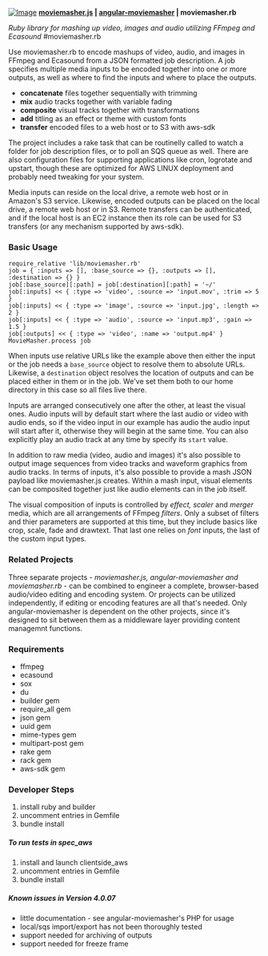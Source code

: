 [![Image](https://www.moviemasher.com/media/remote/logo-120x60.png "MovieMasher.com")](http://moviemasher.com)
**[moviemasher.js](https://github.com/moviemasher/moviemasher.js "stands below angular-moviemasher, providing audiovisual playback handling and edit support in a web browser") | [angular-moviemasher](https://github.com/moviemasher/angular-moviemasher "sits between moviemasher.js and moviemasher.rb, providing an editing GUI and simple CMS middleware layer") | moviemasher.rb**

*Ruby library for mashing up video, images and audio utilizing FFmpeg and Ecasound* 
#moviemasher.rb

Use moviemasher.rb to encode mashups of video, audio, and images in FFmpeg and Ecasound from a JSON formatted job description.
A job specifies multiple media inputs to be encoded together into one or more outputs, as well as where to find the inputs and where to place the outputs. 

 
- **concatenate** files together sequentially with trimming
- **mix** audio tracks together with variable fading
- **composite** visual tracks together with transformations
- **add** titling as an effect or theme with custom fonts
- **transfer** encoded files to a web host or to S3 with aws-sdk
 
The project includes a rake task that can be routinelly called to watch a folder for job description files, or to poll an SQS queue as well. There are also configuration files for supporting applications like cron, logrotate and upstart, though these are optimized for AWS LINUX deployment and probably need tweaking for your system.

 Media inputs can reside on the local drive, a remote web host or in Amazon's S3 service. Likewise, encoded outputs can be placed on the local drive, a remote web host or in S3. Remote transfers can be authenticated, and if the local host is an EC2 instance then its role can be used for S3 transfers (or any mechanism supported by aws-sdk).


### Basic Usage

	require_relative 'lib/moviemasher.rb'
	job = { :inputs => [], :base_source => {}, :outputs => [], :destination => {} }
	job[:base_source][:path] = job[:destination][:path] = '~/'
	job[:inputs] << { :type => 'video', :source => 'input.mov', :trim => 5 }
	job[:inputs] << { :type => 'image', :source => 'input.jpg', :length => 2 }
	job[:inputs] << { :type => 'audio', :source => 'input.mp3', :gain => 1.5 }
	job[:outputs] << { :type => 'video', :name => 'output.mp4' }
	MovieMasher.process job

When inputs use relative URLs like the example above then either the input or the job needs a `base_source` object to resolve them to absolute URLs. Likewise, a `destination` object resolves the location of outputs and can be placed either in them or in the job. We've set them both to our home directory in this case so all files live there. 

Inputs are arranged consecutively one after the other, at least the visual ones. Audio inputs will by default start where the last audio or video with audio ends, so if the video input in our example has audio the audio input will start after it, otherwise they will begin at the same time. You can also explicitly play an audio track at any time by specify its `start` value. 

In addition to raw media (video, audio and images) it's also possible to output image sequences from video tracks and waveform graphics from audio tracks. In terms of inputs, it's also possible to provide a mash JSON payload like moviemasher.js creates. Within a mash input, visual elements can be composited together just like audio elements can in the job itself. 

The visual composition of inputs is controlled by *effect, scaler* and *merger* media, which are all arrangements of FFmpeg *filters*. Only a subset of filters and thier parameters are supported at this time, but they include basics like crop, scale, fade and drawtext. That last one relies on *font* inputs, the last of the custom input types. 

### Related Projects
Three separate projects - *moviemasher.js, angular-moviemasher and moviemasher.rb* - can be combined to engineer a complete, browser-based audio/video editing and encoding system. Or projects can be utilized independently, if editing or encoding features are all that's needed. Only angular-moviemasher is dependent on the other projects, since it's designed to sit between them as a middleware layer providing content managemnt functions.

### Requirements
- ffmpeg
- ecasound
- sox
- du
- builder gem
- require_all gem
- json gem
- uuid gem
- mime-types gem
- multipart-post gem
- rake gem
- rack gem
- aws-sdk gem

### Developer Steps
1. install ruby and builder
2. uncomment entries in Gemfile 
3. bundle install

##### To run tests in spec_aws
1. install and launch clientside_aws 
2. uncomment entries in Gemfile 
3. bundle install

##### Known issues in Version 4.0.07
- little documentation - see angular-moviemasher's PHP for usage
- local/sqs import/export has not been thoroughly tested
- support needed for archiving of outputs
- support needed for freeze frame

